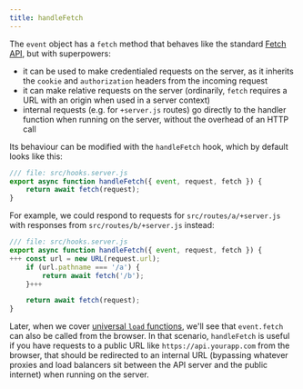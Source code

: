 ```yaml
---
title: handleFetch
---
```


The `event` object has a `fetch` method that behaves like the standard [Fetch API](https://developer.mozilla.org/en-US/docs/Web/API/Fetch_API), but with superpowers:

- it can be used to make credentialed requests on the server, as it inherits the `cookie` and `authorization` headers from the incoming request
- it can make relative requests on the server (ordinarily, `fetch` requires a URL with an origin when used in a server context)
- internal requests (e.g. for `+server.js` routes) go directly to the handler function when running on the server, without the overhead of an HTTP call

Its behaviour can be modified with the `handleFetch` hook, which by default looks like this:

```js
/// file: src/hooks.server.js
export async function handleFetch({ event, request, fetch }) {
	return await fetch(request);
}
```

For example, we could respond to requests for `src/routes/a/+server.js` with responses from `src/routes/b/+server.js` instead:

```js
/// file: src/hooks.server.js
export async function handleFetch({ event, request, fetch }) {
+++	const url = new URL(request.url);
	if (url.pathname === '/a') {
		return await fetch('/b');
	}+++

	return await fetch(request);
}
```

Later, when we cover [universal `load` functions](universal-load-functions), we'll see that `event.fetch` can also be called from the browser. In that scenario, `handleFetch` is useful if you have requests to a public URL like `https://api.yourapp.com` from the browser, that should be redirected to an internal URL (bypassing whatever proxies and load balancers sit between the API server and the public internet) when running on the server.
